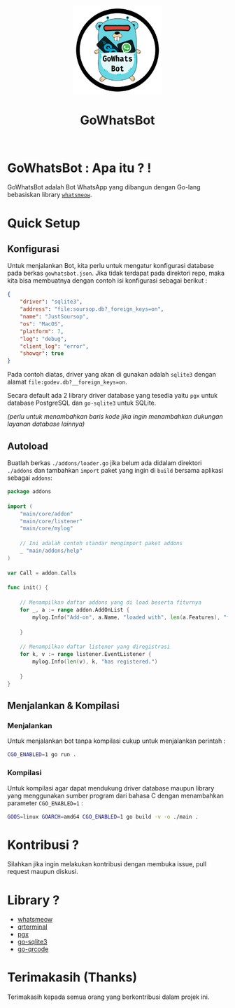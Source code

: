 <div align="center">
    <img src="gowhatsbot.png" width="40%" /><br>
    <h1>GoWhatsBot</h1>
    <br>
</div>

# GoWhatsBot : Apa itu ? !
GoWhatsBot adalah Bot WhatsApp yang dibangun dengan Go-lang bebasiskan library [` whatsmeow `](https://github.com/tulir/whatsmeow).


# Quick Setup

## Konfigurasi
Untuk menjalankan Bot, kita perlu untuk mengatur konfigurasi database pada berkas ` gowhatsbot.json `. Jika tidak terdapat pada direktori repo, maka kita bisa membuatnya dengan contoh isi konfigurasi sebagai berikut :
``` json
{
    "driver": "sqlite3",
    "address": "file:soursop.db?_foreign_keys=on",
    "name": "JustSoursop",
    "os": "MacOS",
    "platform": 7,
    "log": "debug",
    "client_log": "error",
    "showqr": true
}
```
Pada contoh diatas, driver yang akan di gunakan adalah ` sqlite3 ` dengan alamat ` file:godev.db?__foreign_keys=on `.

Secara default ada 2 library driver database yang tesedia yaitu ` pgx ` untuk database PostgreSQL dan ` go-sqlite3 ` untuk SQLite.

_(perlu untuk menambahkan baris kode jika ingin menambahkan dukungan layanan database lainnya)_

## Autoload

Buatlah berkas ` ./addons/loader.go ` jika belum ada didalam direktori `./addons` dan tambahkan `import` paket yang ingin di `build` bersama aplikasi sebagai `addons`:

```go
package addons

import (
	"main/core/addon"
	"main/core/listener"
	"main/core/mylog"

	// Ini adalah contoh standar mengimport paket addons
	_ "main/addons/help"
)

var Call = addon.Calls

func init() {

	// Menampilkan daftar addons yang di load beserta fiturnya
	for _, a := range addon.AddOnList {
		mylog.Info("Add-on", a.Name, "loaded with", len(a.Features), "feature(s).")

	}

	// Menampilkan daftar listener yang diregistrasi
	for k, v := range listener.EventListener {
		mylog.Info(len(v), k, "has registered.")

	}
}
```

## Menjalankan & Kompilasi

### Menjalankan
Untuk menjalankan bot tanpa kompilasi cukup untuk menjalankan perintah :
```sh
CGO_ENABLED=1 go run .
```

### Kompilasi
Untuk kompilasi agar dapat mendukung driver database maupun library yang menggunakan sumber program dari bahasa C dengan menambahkan parameter `CGO_ENABLED=1` :
```sh
GOOS=linux GOARCH=amd64 CGO_ENABLED=1 go build -v -o ./main .

```

# Kontribusi ?
Silahkan jika ingin melakukan kontribusi dengan membuka issue, pull request maupun diskusi.

# Library ?
- [whatsmeow](https://go.mau.fi/whatsmeow)
- [qrterminal](https://github.com/mdp/qrterminal)
- [pgx](https://github.com/jackc/pgx)
- [go-sqlite3](https://github.com/mattn/go-sqlite3)
- [go-qrcode](https://github.com/skip2/go-qrcode)


# Terimakasih (Thanks)
Terimakasih kepada semua orang yang berkontribusi dalam projek ini.